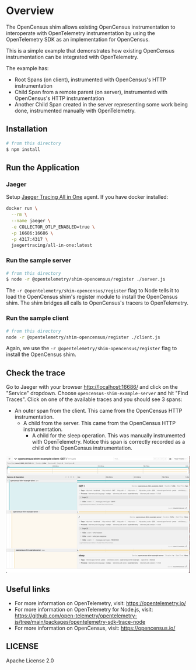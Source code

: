 # Overview

The OpenCensus shim allows existing OpenCensus instrumentation to interoperate with OpenTelemetry instrumentation by using the OpenTelemetry SDK as an implementation for OpenCensus.

This is a simple example that demonstrates how existing OpenCensus instrumentation can be integrated with OpenTelemetry.

The example has:

- Root Spans (on client), instrumented with OpenCensus's HTTP instrumentation
- Child Span from a remote parent (on server), instrumented with OpenCensus's HTTP instrumentation
- Another Child Span created in the server representing some work being done, instrumented manually with OpenTelemetry.

## Installation

```sh
# from this directory
$ npm install
```

## Run the Application

### Jaeger

Setup [Jaeger Tracing All in One](https://www.jaegertracing.io/docs/latest/getting-started/#all-in-one) agent. If you have docker installed:

```sh
docker run \
  --rm \
  --name jaeger \
  -e COLLECTOR_OTLP_ENABLED=true \
  -p 16686:16686 \
  -p 4317:4317 \
  jaegertracing/all-in-one:latest
```

### Run the sample server

```sh
# from this directory
$ node -r @opentelemetry/shim-opencensus/register ./server.js
```

The `-r @opentelemetry/shim-opencensus/register` flag to Node tells it to load the OpenCensus
shim's register module to install the OpenCensus shim. The shim bridges all calls to
OpenCensus's tracers to OpenTelemetry.

### Run the sample client

```sh
# from this directory
node -r @opentelemetry/shim-opencensus/register ./client.js
```

Again, we use the `-r @opentelemetry/shim-opencensus/register` flag to install the OpenCensus shim.

## Check the trace

Go to Jaeger with your browser <http://localhost:16686/> and click on the "Service" dropdown. Choose `opencensus-shim-example-server` and hit "Find Traces". Click on one of the available traces and you should see 3 spans:

- An outer span from the client. This came from the OpenCensus HTTP instrumentation.
  - A child from the server. This came from the OpenCensus HTTP instrumentation.
    - A child for the sleep operation. This was manually instrumented with OpenTelemetry.
      Notice this span is correctly recorded as a child of the OpenCensus instrumentation.

<p align="center"><img src="./images/jaeger-trace.png"/></p>

## Useful links

- For more information on OpenTelemetry, visit: <https://opentelemetry.io/>
- For more information on OpenTelemetry for Node.js, visit: <https://github.com/open-telemetry/opentelemetry-js/tree/main/packages/opentelemetry-sdk-trace-node>
- For more information on OpenCensus, visit: <https://opencensus.io/>

## LICENSE

Apache License 2.0
